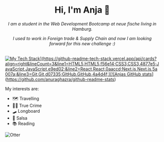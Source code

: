 <h1 align="center">Hi, I'm Anja 👋</h1>
<div align="center">

###### I am a student in the Web Development Bootcamp at neue fische living in Hamburg. <p> I used to work in Foreign trade & Supply Chain and now I am looking forward for this new challenge :)</p>
</div>
  
[![My Tech Stack](https://github-readme-tech-stack.vercel.app/api/cards?align=right&lineCount=3&line1=HTML5,HTML5,f56e14;CSS3,CSS3,4877e5;JavaScript,JavaScript,e9ed02;&line2=React,React,0aaccd;Next.js,Next.js,5a007a;&line3=Git,Git,d07335;GItHub,GitHub,4a4d4f;)](https://github-readme-tech-stack.vercel.app/api/cards?align=right&lineCount=3&line1=HTML5,HTML5,f56e14;CSS3,CSS3,4877e5;JavaScript,JavaScript,e9ed02;&line2=React,React,0aaccd;Next.js,Next.js,5a007a;&line3=Git,Git,d07335;GItHub,GitHub,4a4d4f;)[![Anjas GitHub stats](https://github-readme-stats.vercel.app/api?username=anjasiewert&show_icons=true&theme=radical)](https://github.com/anuraghazra/github-readme-stats)


My interests are:                                                                                                                                                                            
- 🗺️ Travelling
- 🕵️‍♀️ True Crime 
- :skateboard: Longboard
- :dancers: Salsa
- 📚 Reading

![Otter](https://media.giphy.com/media/1CrejqXxVZs9q/giphy.gif)





